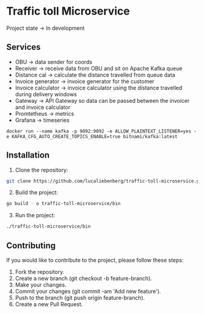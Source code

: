# Traffic toll Microservice
Project state -> In development

## Services
- OBU -> data sender for coords
- Receiver -> receive data from OBU and sit on Apache Kafka queue
- Distance cal -> calculate the distance travelled from queue data
- Invoice generator  -> invoice generator for the customer
- Invoice calculator -> invoice calculator using the distance travelled during delivery windows
- Gateway -> API Gateway so data can be passed between the invoicer and invoice calculator
- Promtetheus -> metrics
- Grafana -> timeseries 

```
docker run --name kafka -p 9092:9092 -e ALLOW_PLAINTEXT_LISTENER=yes -e KAFKA_CFG_AUTO_CREATE_TOPICS_ENABLE=true bitnami/kafka:latest
```

## Installation

1. Clone the repository:
```bash
git clone https://github.com/lucaliebenberg/traffic-toll-microservice.git
```

2. Build the project:
  ```bash
  go build - o traffic-toll-microservice/bin
  ```

3. Run the project:
  ```bash
  ./traffic-toll-microservice/bin
  ```
## Contributing
If you would like to contribute to the project, please follow these steps:
  1. Fork the repository.
  2. Create a new branch (git checkout -b feature-branch).
  3. Make your changes.
  4. Commit your changes (git commit -am 'Add new feature').
  5. Push to the branch (git push origin feature-branch).
  6. Create a new Pull Request.
